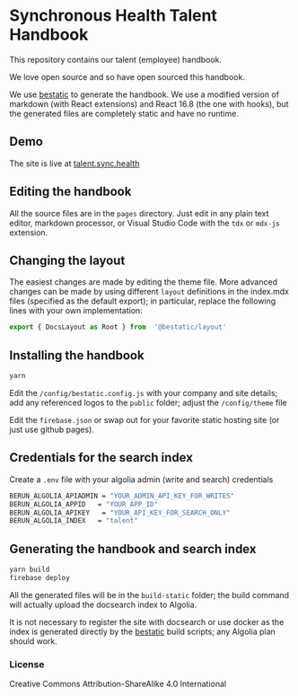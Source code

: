 # Synchronous Health Talent Handbook

This repository contains our talent (employee) handbook.  

We love open source and so have open sourced this handbook.

We use [bestatic](https://github/bestyled/bestatic) to generate the handbook.   We use a modified version of markdown (with React extensions) and React 16.8 (the one with hooks), but the generated files are completely static and have no runtime.

## Demo

The site is live at [talent.sync.health](https://talent.sync.health)

## Editing the handbook

All the source files are in the `pages` directory.   Just edit in any plain text editor, markdown processor, or Visual Studio Code with the `tdx` or `mdx-js` extension.

## Changing the layout

The easiest changes are made by editing the theme file.   More advanced changes can be made by using different `layout` definitions in the index.mdx files (specified as the default export); in particular, replace the following lines with your own implementation:

``` javascript
export { DocsLayout as Root } from  '@bestatic/layout'
```

## Installing the handbook

``` bash
yarn
```

Edit the `/config/bestatic.config.js` with your company and site details;  add any referenced logos to the `public` folder;  adjust the `/config/theme` file

Edit the `firebase.json` or swap out for your favorite static hosting site (or just use github pages).

## Credentials for the search index

Create a `.env` file with your algolia admin (write and search) credentials
```bash
BERUN_ALGOLIA_APIADMIN = "YOUR_ADMIN_API_KEY_FOR_WRITES"
BERUN_ALGOLIA_APPID   = "YOUR_APP_ID"
BERUN_ALGOLIA_APIKEY   = "YOUR_API_KEY_FOR_SEARCH_ONLY"
BERUN_ALGOLIA_INDEX   = "talent"
```

## Generating the handbook and search index

```bash
yarn build
firebase deploy
```

All the generated files will be in the `build-static` folder;  the build command will actually upload the docsearch index to Algolia.

It is not necessary to register the site with docsearch or use docker as the index is generated directly by the [bestatic](https://github/bestyled/bestatic) build scripts; any Algolia plan should work.

### License

Creative Commons Attribution-ShareAlike 4.0 International